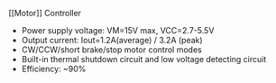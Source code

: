 [[Motor]] Controller

- Power supply voltage: VM=15V max, VCC=2.7-5.5V
- Output current: Iout=1.2A(average) / 3.2A (peak)
- CW/CCW/short brake/stop motor control modes
- Built-in thermal shutdown circuit and low voltage detecting circuit
- Efficiency: ~90%